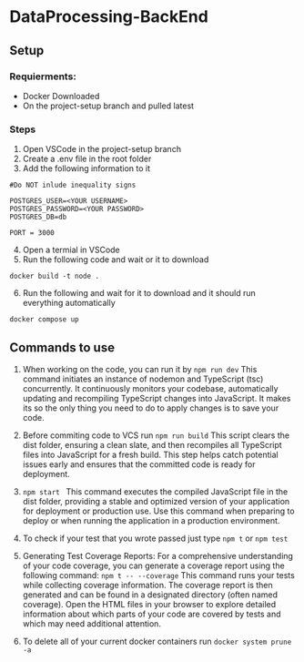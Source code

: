 # DataProcessing-BackEnd

## Setup

### Requierments:

 - Docker Downloaded
 - On the project-setup branch and pulled latest
 
### Steps

1. Open VSCode in the project-setup branch
2. Create a .env file in the root folder
3. Add the following information to it 

```
#Do NOT inlude inequality signs

POSTGRES_USER=<YOUR USERNAME>
POSTGRES_PASSWORD=<YOUR PASSWORD>
POSTGRES_DB=db

PORT = 3000
``` 
4. Open a termial in VSCode
5. Run the following code and wait or it to download

```
docker build -t node .
```
6. Run the following and wait for it to download and it should run everything automatically
```
docker compose up
```

## Commands to use

1. When working on the code, you can run it by 
``` npm run dev ```
This command initiates an instance of nodemon and TypeScript (tsc) concurrently. It continuously monitors your codebase, automatically updating and recompiling TypeScript changes into JavaScript. It makes its so the only thing you need to do to apply changes is to save your code.

2. Before commiting code to VCS run ``` npm run build ``` This script clears the dist folder, ensuring a clean slate, and then recompiles all TypeScript files into JavaScript for a fresh build. This step helps catch potential issues early and ensures that the committed code is ready for deployment.

3. ```npm start ``` This command executes the compiled JavaScript file in the dist folder, providing a stable and optimized version of your application for deployment or production use. Use this command when preparing to deploy or when running the application in a production environment.

4. To check if your test that you wrote passed just type ```npm t``` or ```npm test```

5. Generating Test Coverage Reports:
For a comprehensive understanding of your code coverage, you can generate a coverage report using the following command:
```npm t -- --coverage```
This command runs your tests while collecting coverage information. The coverage report is then generated and can be found in a designated directory (often named coverage). Open the HTML files in your browser to explore detailed information about which parts of your code are covered by tests and which may need additional attention.

6. To delete all of your current docker containers run ```docker system prune -a``` 
